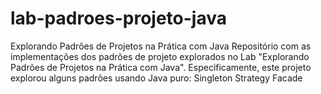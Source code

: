 # lab-padroes-projeto-java
Explorando Padrões de Projetos na Prática com Java Repositório com as implementações dos padrões de projeto explorados no Lab "Explorando Padrões de Projetos na Prática com Java". Especificamente, este projeto explorou alguns padrões usando Java puro:  Singleton Strategy Facade
